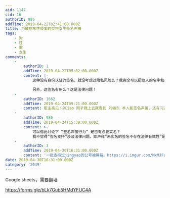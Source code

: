 ```yaml
---
aid: 1147
cid: 16
authorID: 986
addTime: 2019-04-22T02:41:00.000Z
title: 为被狗东性侵案的受害女生签名声援
tags:
    - 狗
    - 性
    - 案
    - 女生
comments:
    -
        authorID: 1
        addTime: 2019-04-22T05:02:00.000Z
        content: |-
            这种没有身份认证的签名，就没考虑过隐私风险么？我完全可以把他人的名字和身份填进去。

            另外，这签名有用么？这是法律问题！
    -
        authorID: 1662
        addTime: 2019-04-24T09:21:00.000Z
        content: 版主高见！@Ciao 刚才我上去就看到 刘强东 本人都签名声援，还有习近平的名字也赫然在上。
    -
        authorID: 986
        addTime: 2019-04-24T15:39:00.000Z
        content: >-
            可以借此讨论下 “签名声援行为” 是否有必要实名？
            我不觉得“签名支持”涉及法律问题，即声称“未实名的签名不存在法律有效性”是没有意义的，因为签名声援本来就不是一个“法律层面的行为”，它是运动！
    -
        authorID: 3
        addTime: 2019-04-30T16:31:00.000Z
        content: '一批支持过jingyao的公号被屏蔽。https://i.imgur.com/MxMJFur.jpg'
date: 2019-04-30T16:31:00.000Z
category: '2049'
---
```


Google sheets，需要翻墙

https://forms.gle/bLk7Gub5HMdYFUC4A
